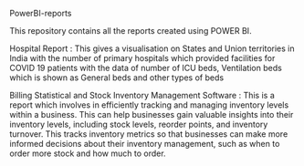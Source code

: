  PowerBI-reports
 
 This repository contains all the reports created using POWER BI. 
 
 Hospital Report :
 This gives a visualisation on States and Union territories in India with the number of primary hospitals which provided        facilities for COVID 19 patients with the data of number of ICU beds, Ventilation beds which is shown as General beds and other types of  beds
 
Billing Statistical and Stock Inventory Management Software :
This is a report which involves in efficiently tracking and managing inventory levels within a business. This can help businesses gain valuable insights into their inventory levels, including stock levels, reorder points, and inventory turnover. This tracks inventory metrics so that businesses can make more informed decisions about their inventory management, such as when to order more stock and how much to order.
